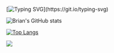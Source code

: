 [![Typing SVG](https://readme-typing-svg.demolab.com?font=Fira+Code&weight=700&pause=1000&color=3CF756&width=435&lines=Hello+there!+%F0%9F%91%8B%F0%9F%8F%BE+;Welcome+to+my+profile...;I+am+a+bioinformatician...;Check+out+my+journey!)](https://git.io/typing-svg)

![Brian's GitHub stats](https://github-readme-stats.vercel.app/api?username=bwanya&show_icons=true&theme=blue-green&hide_border=true&hide_title=true)


[![Top Langs](https://github-readme-stats.vercel.app/api/top-langs/?username=bwanya)](https://github.com/anuraghazra/github-readme-stats)


![](https://komarev.com/ghpvc/?username=bwanya&color=green)


